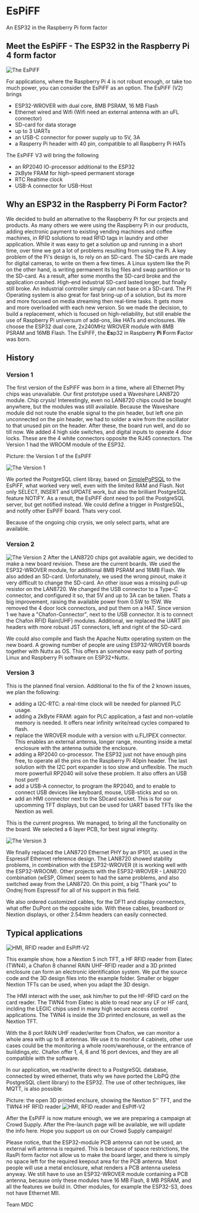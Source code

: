 # EsPiFF
An ESP32 in the Raspberry Pi form factor

## Meet the EsPiFF - The ESP32 in the Raspberry Pi 4 form factor

![The EsPiFF](/images/espiff_v3.1.jpg)

For applications, where the Raspberry Pi 4 is not robust enough, or take too much power, you can consider the EsPiFF as an option.
The EsPiFF (V2) brings
 - ESP32-WROVER with dual core, 8MB PSRAM, 16 MB Flash
 - Ethernet wired and Wifi (Wifi need an external antenna with an uFL connector)
 - SD-card for data storage
 - up to 3 UARTs
 - an USB-C connector for power supply up to 5V, 3A
 - a Rasperry Pi header with 40 pin, compatible to all Raspberry Pi HATs

The EsPiFF V3 will bring the following 
 - an RP2040 IO-processor additional to the ESP32
 - 2kByte FRAM for high-speed permanent storage
 - RTC Realtime clock
 - USB-A connector for USB-Host

## Why an ESP32 in the Raspberry Pi Form Factor?

We decided to build an alternative to the Raspberry Pi for our projects and products. As many others we were using the Raspberry Pi in our products, adding electronic payment to existing vending machines and coffee machines, in RFID solutions to read RFID tags in laundry and other application. 
While it was easy to get a solution up and running in a short time, over time we got a lot of problems resulting from using the Pi.
A key problem of the Pi's design is, to rely on an SD-card. The SD-cards are made for digital cameras, to write on them a few times. A Linux system like the Pi on the other hand, is writing permanent its log files and swap partition or to the SD-card. As a result, after some months the SD-card broke and the application crashed. High-end industrial SD-card lasted longer, but finally still broke. An industrial controller simply can not base on a SD-card.
The PI Operating system is also great for fast bring-up of a solution, but its more and more focused on media streaming then real-time tasks. It gets more and more overloaded with each new version.
So we made the decision, to build a replacement, which is focused on high-reliability, but still enable the use of Raspberry Pi universum of add-ons, like HATs and enclosures. We choose the ESP32 dual core, 2x240MHz WROVER module with 8MB PSRAM and 16MB Flash.  The EsPiFF, the **Es**p32 in Raspberry **Pi** **F**orm **F**actor was born.

## History
### Version 1
The first version of the EsPiFF was born in a time, where all Ethernet Phy chips was unavailable. Our first prototype used a Waveshare LAN8720 module. Chip crysis! Interestingly, even no LAN8720 chips could be bought anywhere, but the modules was still available. Because the Waveshare module did not route the enable signal to the pin header, but left one pin unconnected on the pin header, we had to solder a wire from the oscillator to that unused pin on the header. After these, the board run well, and do so till now. We added 4 high side switches, and digital inputs to operate 4 door locks. These are the 4 white connectors opposite the RJ45 connectors. The Version 1 had the WROOM module of the ESP32.  

Picture: the Version 1 of the EsPiFF

![The Version 1](/images/espiff_v1_top.jpg)

We ported the PostgreSQL client libray, based on [SimplePgPSQL](https://github.com/ethanak/SimplePgSQL) to the EsPiFF, what worked very well, even with the limited RAM and Flash. Not only SELECT, INSERT and UPDATE work, but also the brilliant PostgreSQL feature NOTIFY. As a result, the EsPiFF dont need to poll the PostgreSQL server, but get notified instead. We could define a trigger in PostgreSQL, and notify other EsPiFF board. Thats very cool.

Because of the ongoing chip crysis, we only select parts, what are available. 

### Version 2

![The Version 2](/images/espiff_angehoben.jpg) 
After the LAN8720 chips got available again, we decided to make a new board revision. These are the current boards. We used the ESP32-WROVER module, for additional 8MB PSRAM and 16MB Flash. We also added an SD-card. Unfortunately, we used the wrong pinout, make it very difficult to change the SD-card. An other issue was a missing pull-up resistor on the LAN8720. 
We changed the USB connector to a Type-C connector, and configured it so, that 5V and up to 3A can be taken. Thats a big improvement, raising the available power from 0.5W to 15W. We removed the 4 door lock connectors, and put them on a HAT. 
Since version 1 we have a "Chafon-Connector", next to the USB connector. It is to connect the Chafon RFID Rain(UHF) modules. Additional, we replaced the UART pin headers with more robust JST connectors, left and right of the SD-card. 

We could also compile and flash the Apache Nuttx operating system on the new board. A growing number of people are using ESP32-WROVER boards together with Nuttx as OS. This offers an somehow easy path of porting Linux and Raspberry Pi software on ESP32+Nuttx. 

### Version 3
This is the planned final version. Additional to the fix of the 2 known issues, we plan the following:
 - adding a I2C-RTC: a real-time clock will be needed for planned PLC usage.
 - adding a 2kByte FRAM: again for PLC application, a fast and non-volatile memory is needed. It offers near infinity write/read cycles compared to flash.
 - replace the WROVER module with a version with u.FL/IPEX connector. This enables an external antenna, longer range, mounting inside a metal enclosure with the antenna outside the enclosure.
 - adding a RP2040 co-processor. The ESP32 just not have enough pins free, to operate all the pins on the Raspberry Pi 40pin header. The last solution with the I2C port expander is too slow and unflexible. The much more powerfull RP2040 will solve these problem. It also offers an USB host port!
 - add a USB-A connector, to program the RP2040, and to enable to connect USB devices like keyboard, mouse, USB-sticks and so on. 
 - add an HMI connector next to the SDcard socket. This is for our upcomming TFT displays, but can be used for UART based TFTs like the Nextion as well. 


This is the current progress. We managed, to bring all the functionality on the board. We selected a 6 layer PCB, for best signal integrity.

![The Version 3](/images/espiff_v3.1.jpg)


We finally replaced the LAN8720 Ethernet PHY by an IP101, as used in the Espressif Ethernet reference design. The LAN8720 showed stability problems, in combination with the ESP32-WROVER (it is working well with the ESP32-WROOM). Other projects with the ESP32-WROVER - LAN8720 combination (wESP, Olimex) seem to had the same problems, and also switched away from the LAN8720. On this point, a big "Thank you" to Ondrej from Espressif for all of his support in this field. 

We also ordered customized cables, for the DF11 and display connectors, what offer DuPont on the opposite side. With these cables, breadbord or Nextion displays, or other 2.54mm headers can easily connected. 

## Typical applications


![HMI, RFID reader and EsPiff-V2](/images/espiff_HMI_RFID_Rain.jpg )

This example show, how a Nextion 5 inch TFT, a HF RFID reader from Elatec (TWN4), a Chafon 8 channel RAIN UHF-RFID reader and a 3D printed enclosure can form an electronic identification system. We put the source code and the 3D design files into the example folder. Smaller or bigger Nextion TFTs can be used, when you adapt the 3D design. 

The HMI interact with the user, ask him/her to put the HF-RFID card on the card reader. The TWN4 from Elatec is able to read near any LF or HF card, inclding the LEGIC chips used in many high secure access control applications. The TWN4 is inside the 3D printed enclosure, as well as the Nextion TFT.

With the 8 port RAIN UHF reader/writer from Chafon, we can monitor a whole area with up to 8 antennas. We use it to monitor 4 cabinets, other use cases could be the monitoring a whole room/warehouse, or the entrance of buiildings,etc. Chafon offer 1, 4, 8 and 16 port devices, and they are all compatible with the software. 

In our application, we read/write direct to a PostgreSQL database, connected by wired ethernet, thats why we have ported the LibPQ (the PostgreSQL client library) to the ESP32. The use of other techniques, like MQTT, is also possible. 

Picture: the open 3D printed enclsure, showing the Nextion 5'' TFT, and the TWN4 HF RFID reader
![HMI, RFID reader and EsPiff-V2](/images/HMI_TWN4_enclosure3.jpg )

After the EsPiFF is now mature enough, we we are preparing a campaign at Crowd Supply. After the Pre-launch page will be available, we will update the info here. Hope you support us on our Crowd Supply campaign!

Please notice, that the ESP32-module PCB antenna can not be used, an external wifi antenna is required. This is because of space restrictions, the RasPi form factor not allow us to make the board larger, and there is simply no space left for the required keepout area for the PCB antenna. Most people will use a metal enclosure, what renders a PCB antenna useless anyway. We still have to use an ESP32-WROVER module containing a PCB antenna, because only these modules have 16 MB Flash, 8 MB PSRAM, and all the features we build in. Other modules, for example the ESP32-S3, does not have Ethernet MII. 

Team MDC
